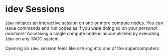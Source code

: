 # idev Sessions
`idev` initiates an interactive session on one or more compute nodes. You can issue commands and run codes as if you were doing so on your *personal machine*!!
Accessing a single compute node is accomplished by executing `idev` on any TACC system.

Opening an `idev` session feels like ssh-ing into one of the supercomputers